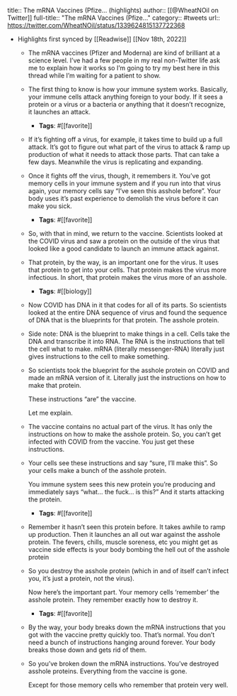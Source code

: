 title:: The mRNA Vaccines (Pfize... (highlights)
author:: [[@WheatNOil on Twitter]]
full-title:: "The mRNA Vaccines (Pfize..."
category:: #tweets
url:: https://twitter.com/WheatNOil/status/1339624815137722368

- Highlights first synced by [[Readwise]] [[Nov 18th, 2022]]
	- The mRNA vaccines (Pfizer and Moderna) are kind of brilliant at a science level. I’ve had a few people in my real non-Twitter life ask me to explain how it works so I’m going to try my best here in this thread while I’m waiting for a patient to show.
	- The first thing to know is how your immune system works. Basically, your immune cells attack anything foreign to your body. If it sees a protein or a virus or a bacteria or anything that it doesn’t recognize, it launches an attack.
		- **Tags**: #[[favorite]]
	- If it’s fighting off a virus, for example, it takes time to build up a full attack. It’s got to figure out what part of the virus to attack & ramp up production of what it needs to attack those parts. That can take a few days. Meanwhile the virus is replicating and expanding.
	- Once it fights off the virus, though, it remembers it. You’ve got memory cells in your immune system and if you run into that virus again, your memory cells say “I’ve seen this asshole before”. Your body uses it’s past experience to demolish the virus before it can make you sick.
		- **Tags**: #[[favorite]]
	- So, with that in mind, we return to the vaccine. Scientists looked at the COVID virus and saw a protein on the outside of the virus that looked like a good candidate to launch an immune attack against.
	- That protein, by the way, is an important one for the virus. It uses that protein to get into your cells. That protein makes the virus more infectious. In short, that protein makes the virus more of an asshole.
		- **Tags**: #[[biology]]
	- Now COVID has DNA in it that codes for all of its parts. So scientists looked at the entire DNA sequence of virus and found the sequence of DNA that is the blueprints for that protein. The asshole protein.
	- Side note: DNA is the blueprint to make things in a cell. Cells take the DNA and transcribe it into RNA. The RNA is the instructions that tell the cell what to make. mRNA (literally messenger-RNA) literally just gives instructions to the cell to make something.
	- So scientists took the blueprint for the asshole protein on COVID and made an mRNA version of it. Literally just the instructions on how to make that protein.
	  
	  These instructions “are” the vaccine.
	  
	  Let me explain.
	- The vaccine contains no actual part of the virus. It has only the instructions on how to make the asshole protein. So, you can’t get infected with COVID from the vaccine. You just get these instructions.
	- Your cells see these instructions and say “sure, I’ll make this”. So your cells make a bunch of the asshole protein.
	  
	  You immune system sees this new protein you’re producing and immediately says “what... the fuck... is this?” And it starts attacking the protein.
		- **Tags**: #[[favorite]]
	- Remember it hasn’t seen this protein before. It takes awhile to ramp up production. Then it launches an all out war against the asshole protein. The fevers, chills, muscle soreness, etc you might get as vaccine side effects is your body bombing the hell out of the asshole protein
	- So you destroy the asshole protein (which in and of itself can’t infect you, it’s just a protein, not the virus).
	  
	  Now here’s the important part. Your memory cells ‘remember’ the asshole protein. They remember exactly how to destroy it.
		- **Tags**: #[[favorite]]
	- By the way, your body breaks down the mRNA instructions that you got with the vaccine pretty quickly too. That’s normal. You don’t need a bunch of instructions hanging around forever. Your body breaks those down and gets rid of them.
	- So you’ve broken down the mRNA instructions. You’ve destroyed asshole proteins. Everything from the vaccine is gone.
	  
	  Except for those memory cells who remember that protein very well.